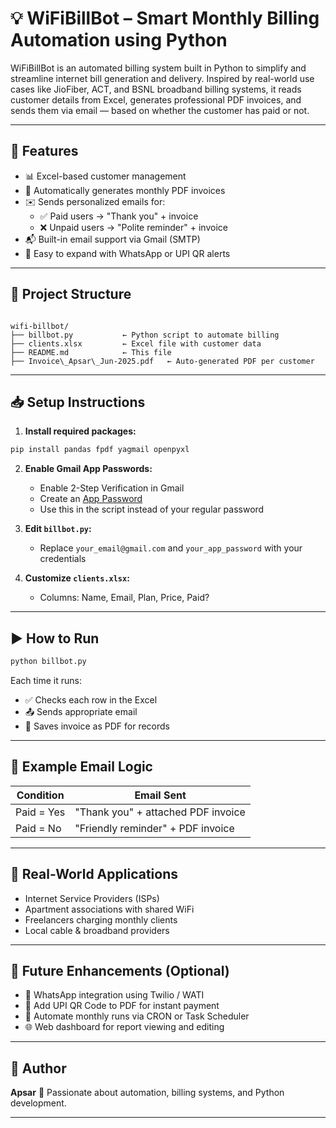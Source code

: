 # 💡 WiFiBillBot – Smart Monthly Billing Automation using Python

WiFiBillBot is an automated billing system built in Python to simplify and streamline internet bill generation and delivery. Inspired by real-world use cases like JioFiber, ACT, and BSNL broadband billing systems, it reads customer details from Excel, generates professional PDF invoices, and sends them via email — based on whether the customer has paid or not.

---

## 🔧 Features

- 📊 Excel-based customer management
- 📄 Automatically generates monthly PDF invoices
- ✉️ Sends personalized emails for:
  - ✅ Paid users → "Thank you" + invoice
  - ❌ Unpaid users → "Polite reminder" + invoice
- 📬 Built-in email support via Gmail (SMTP)
- 🧠 Easy to expand with WhatsApp or UPI QR alerts

---

## 📂 Project Structure

```

wifi-billbot/
├── billbot.py           ← Python script to automate billing
├── clients.xlsx         ← Excel file with customer data
├── README.md            ← This file
├── Invoice\_Apsar\_Jun-2025.pdf   ← Auto-generated PDF per customer

````

---

## 📥 Setup Instructions

1. **Install required packages:**

```bash
pip install pandas fpdf yagmail openpyxl
````

2. **Enable Gmail App Passwords:**

   * Enable 2-Step Verification in Gmail
   * Create an [App Password](https://myaccount.google.com/apppasswords)
   * Use this in the script instead of your regular password

3. **Edit `billbot.py`:**

   * Replace `your_email@gmail.com` and `your_app_password` with your credentials

4. **Customize `clients.xlsx`:**

   * Columns: Name, Email, Plan, Price, Paid?

---

## ▶️ How to Run

```bash
python billbot.py
```

Each time it runs:

* ✅ Checks each row in the Excel
* 📤 Sends appropriate email
* 🧾 Saves invoice as PDF for records

---

## 🔄 Example Email Logic

| Condition  | Email Sent                         |
| ---------- | ---------------------------------- |
| Paid = Yes | "Thank you" + attached PDF invoice |
| Paid = No  | "Friendly reminder" + PDF invoice  |

---

## 💼 Real-World Applications

* Internet Service Providers (ISPs)
* Apartment associations with shared WiFi
* Freelancers charging monthly clients
* Local cable & broadband providers

---

## 🚀 Future Enhancements (Optional)

* 📲 WhatsApp integration using Twilio / WATI
* 🧾 Add UPI QR Code to PDF for instant payment
* 📆 Automate monthly runs via CRON or Task Scheduler
* 🌐 Web dashboard for report viewing and editing

---

## 👤 Author

**Apsar**
🚀 Passionate about automation, billing systems, and Python development.

---


